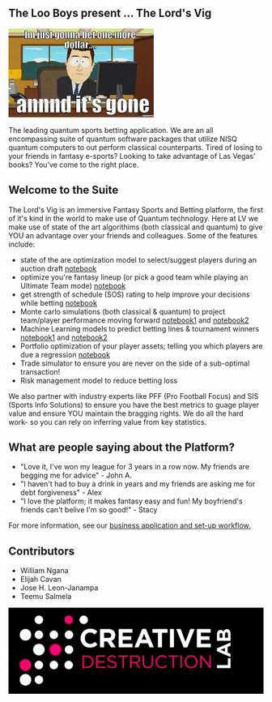 ##  The Loo Boys present ... The Lord's Vig

![joke](img/bet.jpg)

The leading quantum sports betting application. We are an all encompassing suite of quantum software packages that utilize NISQ quantum computers to out perform classical counterparts. Tired of losing to your friends in fantasy e-sports? Looking to take advantage of Las Vegas' books? You've come to the right place.

## Welcome to the Suite

The Lord's Vig is an immersive Fantasy Sports and Betting platform, the first of it's kind in the world to make use of Quantum technology. Here at LV we make use of state of the art algorithims (both classical and quantum) to give YOU an advantage over your friends and colleagues. Some of the features include:

- state of the are optimization model to select/suggest players during an auction draft [notebook](PythonNotebooks/Fantasy_Draft.ipynb)
- optimize you're fantasy lineup (or pick a good team while playing an Ultimate Team mode) [notebook](PythonNotebooks/Optimal_team_kit.ipynb)
- get strength of schedule (SOS) rating to help improve your decisions while betting [notebook](PythonNotebooks/SOS.ipynb)
- Monte carlo simulations (both classical & quantum) to project team/player performance moving forward [notebook1](PythonNotebooks/Monte.ipynb) and [notebook2](PythonNotebooks/Monte_players.ipynb)
- Machine Learning models to predict betting lines & tournament winners [notebook1](PythonNotebooks/Euro_Simulation.ipynb) and [notebook2](PythonNotebooks/betting.ipynb)
- Portfolio optimization of your player assets; telling you which players are due a regression [notebook](PythonNotebooks/SoccerOptimizer.ipynb)
- Trade simulator to ensure you are never on the side of a sub-optimal transaction!
- Risk management model to reduce betting loss

We also partner with industry experts like PFF (Pro Football Focus) and SIS (Sports Info Solutions) to ensure you have the best metrics to guage player value and ensure YOU maintain the bragging rights. We do all the hard work- so you can rely on inferring value from key statistics. 

## What are people saying about the Platform?

- "Love it, I've won my league for 3 years in a row now. My friends are begging me for advice" - John A.
- "I haven't had to buy a drink in years and my friends are asking me for debt forgiveness" - Alex 
- "I love the platform; it makes fantasy easy and fun! My boyfriend's friends can't belive I'm so good!" - Stacy

For more information, see our [<ins>business application and set-up workflow</ins>. ](Business_app.md)


## Contributors 

- William Ngana
- Elijah Cavan
- Jose H. Leon-Janampa
- Teemu Salmela

![cdl](img/cdl.jpg)
